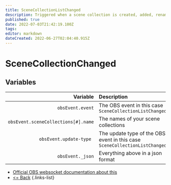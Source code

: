 ```yaml
---
title: SceneCollectionListChanged
description: Triggered when a scene collection is created, added, renamed, or removed.
published: true
date: 2022-07-03T21:42:19.100Z
tags: 
editor: markdown
dateCreated: 2022-06-27T02:04:40.915Z
---
```


# SceneCollectionChanged

## Variables

| Variable | Description |
|---------:|:------------|
| `obsEvent.event` | The OBS event in this case `SceneCollectionListChanged`
| `obsEvent.sceneCollections[#].name` | The names of your scene collections
| `obsEvent.update-type	` | The update type of the OBS event in this case `SceneCollectionListChanged`
| `obsEvent._json` | Everything above in a json format
* [Official OBS websocket documentation about this](https://github.com/obsproject/obs-websocket/blob/4.x-current/docs/generated/protocol.md#scenecollectionlistchanged)
* [<= Back](/en/Broadcasters/OBS/)
{.links-list}